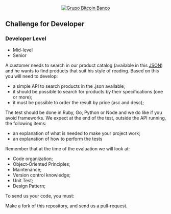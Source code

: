 <p align="center">
  <a href="https://www.btc-banco.com">
      <img src="https://s3.amazonaws.com/assinaturas-de-emails/btc.png" alt="Grupo Bitcoin Banco"/>
  </a>
</p>

## Challenge for Developer

### Developer Level
- Mid-level
- Senior

A customer needs to search in our product catalog (available in this <a href="https://github.com/Bitcoin-Banco-Cryptocurrency/challenge/blob/master/books.json">JSON</a>) and he wants to find products that suit his style of reading.
Based on this you will need to develop:

- a simple API to search products in the .json available;
- it should be possible to search for products by their specifications (one or more);
- it must be possible to order the result by price (asc and desc);

The test should be done in Ruby, Go, Python or Node and we do like if you avoid frameworks. We expect at the end of the test, outside the API running, the following items:

- an explanation of what is needed to make your project work;
- an explanation of how to perform the tests

Remember that at the time of the evaluation we will look at:

- Code organization;
- Object-Oriented Principles;
- Maintenance;
- Version control knowledge;
- Unit Test;
- Design Pattern;

To send us your code, you must:

Make a fork of this repository, and send us a pull-request.
